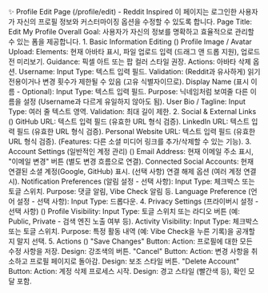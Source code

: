 ✨ Profile Edit Page (/profile/edit) - Reddit Inspired 이 페이지는 로그인한 사용자가 자신의 프로필 정보와 커스터마이징 옵션을 수정할 수 있도록 합니다. Page Title: Edit My Profile Overall Goal: 사용자가 자신의 정보를 명확하고 효율적으로 관리할 수 있는 폼을 제공합니다. 1. Basic Information Editing (<BasicInfoEditor />) Profile Image / Avatar Upload: Elements: 현재 아바타 표시, 파일 업로드 입력 (드래그 앤 드롭 지원), 업로드 전 미리보기. Guidance: 픽셀 아트 또는 팝 컬러 스타일 권장. Actions: 아바타 삭제 옵션. Username: Input Type: 텍스트 입력 필드. Validation: (Reddit과 유사하게) 읽기 전용이거나 변경 횟수가 제한될 수 있음 (고유 식별자이므로). Display Name (표시 이름 - Optional): Input Type: 텍스트 입력 필드. Purpose: 닉네임처럼 보여줄 다른 이름을 설정 (Username과 다르게 유일하지 않아도 됨). User Bio / Tagline: Input Type: 여러 줄 텍스트 영역. Validation: 최대 길이 제한. 2. Social & External Links (<SocialLinksEditor />) GitHub URL: 텍스트 입력 필드 (유효한 URL 형식 검증). LinkedIn URL: 텍스트 입력 필드 (유효한 URL 형식 검증). Personal Website URL: 텍스트 입력 필드 (유효한 URL 형식 검증). (Features: 다른 소셜 미디어 링크를 추가/삭제할 수 있는 기능). 3. Account Settings (일반적인 계정 관리) (<AccountSettingsEditor />) Email Address: 현재 이메일 주소 표시, "이메일 변경" 버튼 (별도 변경 흐름으로 연결). Connected Social Accounts: 현재 연결된 소셜 계정(Google, GitHub) 표시. (선택 사항) 연결 해제 옵션 (여러 계정 연결 시). Notification Preferences (알림 설정 - 선택 사항): Input Type: 체크박스 또는 토글 스위치. Purpose: 댓글 알림, Vibe Check 알림 등. Language Preference (언어 설정 - 선택 사항): Input Type: 드롭다운. 4. Privacy Settings (프라이버시 설정 - 선택 사항) (<PrivacySettingsEditor />) Profile Visibility: Input Type: 토글 스위치 또는 라디오 버튼 (예: Public, Private - 검색 엔진 노출 여부 등). Activity Visibility: Input Type: 체크박스 또는 토글 스위치. Purpose: 특정 활동 내역 (예: Vibe Check을 누른 기록)을 공개할지 말지 선택. 5. Actions (<EditActions />) "Save Changes" Button: Action: 프로필에 대한 모든 수정 사항을 저장. Design: 강조색의 버튼. "Cancel" Button: Action: 변경 사항을 취소하고 프로필 페이지로 돌아감. Design: 보조 스타일 버튼. "Delete Account" Button: Action: 계정 삭제 프로세스 시작. Design: 경고 스타일 (빨간색 등), 확인 모달 포함.